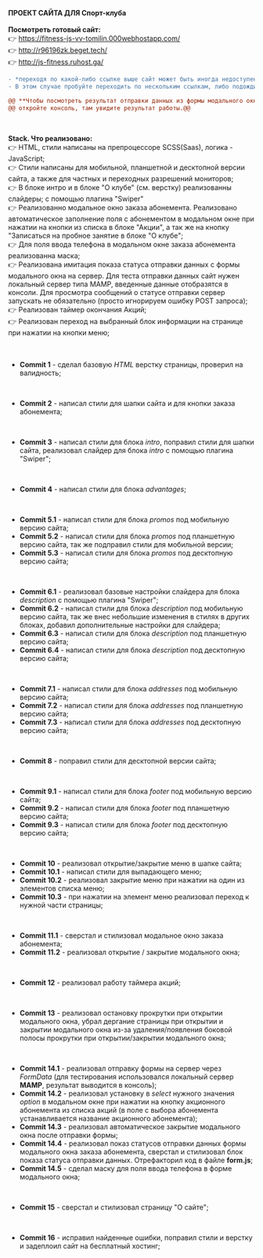 **ПРОЕКТ САЙТА ДЛЯ Спорт-клуба**
<br/>
<br/>
**Посмотреть готовый сайт:**
<br/>&#128073; https://fitness-js-vv-tomilin.000webhostapp.com/
<br/>&#128073; http://r96196zk.beget.tech/
<br/>&#128073; http://js-fitness.ruhost.ga/
``` diff
- *переходя по какой-либо ссылке выше сайт может быть иногда недоступен, так как он работает на бесплатных хостингах. 
- В этом случае пробуйте переходить по нескольким ссылкам, либо подождите пару часов и попробуйте снова.

@@ **Чтобы посмотреть результат отправки данных из формы модального окна заказа абонемента - @@
@@ откройте консоль, там увидите результат работы.@@
```
<br/>

**Stack. Что реализовано:**
<br/>👉 HTML, стили написаны на препроцессоре SCSS(Saas), логика - JavaScript;
<br/>👉 Стили написаны для мобильной, планшетной и десктопной версии сайта, а также для частных и переходных разрешений мониторов;
<br/>👉 В блоке интро и в блоке "О клубе" (см. верстку) реализованны слайдеры;
с помощью плагина "Swiper"
<br/>👉 Реализованно модальное окно заказа абонемента. Реализовано автоматическое заполнение поля с абонементом в модальном окне при нажатии на кнопки из списка в блоке "Акции", а так же на кнопку "Записаться на пробное занятие в блоке "О клубе";
<br/>👉 Для поля ввода телефона в модальном окне заказа абонемента реализованна маска;
<br/>👉 Реализована имитация показа статуса отправки данных с формы модального окна на сервер. Для теста отправки данных сайт нужен локальный сервер типа MAMP, введенные данные отобразятся в консоли. Для просмотра сообщений о статусе отправки сервер запускать не обязательно (просто игнорируем ошибку POST запроса);
<br/>👉 Реализован таймер окончания Акций;
<br/>👉 Реализован переход на выбранный блок информации на странице при нажатии на кнопки меню;
<br/>
<br/>
<br/>

* __Commit 1__ - сделал базовую _HTML_ верстку страницы, проверил на валидность;  
<br/>

* __Commit 2__ - написал стили для шапки сайта и для кнопки заказа абонемента;  
<br/>

* __Commit 3__ - написал стили для блока _intro_, поправил стили для шапки сайта, реализовал слайдер для блока _intro_ с помощью плагина "Swiper";  
<br/>

* __Commit 4__ - написал стили для блока _advantages_;  
<br/>

* __Commit 5.1__ - написал стили для блока _promos_ под мобильную версию сайта;
* __Commit 5.2__ - написал стили для блока _promos_ под планшетную версию сайта, так же подправил стили для мобильной версии;
* __Commit 5.3__ - написал стили для блока _promos_ под десктопную версию сайта;  
<br/>

* __Commit 6.1__ - реализовал базовые настройки слайдера для блока _description_ с помощью плагина "Swiper";
* __Commit 6.2__ - написал стили для блока _description_ под мобильную версию сайта, так же внес небольшие изменения в стилях в других блоках, добавил дополнительные настройки для слайдера;
* __Commit 6.3__ - написал стили для блока _description_ под планшетную версию сайта;
* __Commit 6.4__ - написал стили для блока _description_ под десктопную версию сайта;  
<br/>

* __Commit 7.1__ - написал стили для блока _addresses_ под мобильную версию сайта;
* __Commit 7.2__ - написал стили для блока _addresses_ под планшетную версию сайта;
* __Commit 7.3__ - написал стили для блока _addresses_ под десктопную версию сайта;  
<br/>

* __Commit 8__ - поправил стили для десктопной версии сайта;  
<br/>

* __Commit 9.1__ - написал стили для блока _footer_ под мобильную версию сайта;
* __Commit 9.2__ - написал стили для блока _footer_ под планшетную версию сайта;
* __Commit 9.3__ - написал стили для блока _footer_ под десктопную версию сайта;  
<br/>

* __Commit 10__ - реализовал открытие/закрытие меню в шапке сайта;
* __Commit 10.1__ - написал стили для выпадающего меню;
* __Commit 10.2__ - реализовал закрытие меню при нажатии на один из элементов списка меню;
* __Commit 10.3__ - при нажатии на элемент меню реализовал переход к нужной части страницы;  
<br/>

* __Commit 11.1__ - сверстал и стилизовал модальное окно заказа абонемента;
* __Commit 11.2__ - реализовал открытие / закрытие модального окна;
<br/>

* __Commit 12__ - реализовал работу таймера акций;
<br/>

* __Commit 13__ - реализовал остановку прокрутки при открытии модального окна, убрал дергание страницы при открытии и закрытии модального окна из-за удаления/появления боковой полосы прокрутки при открытии/закрытии модального окна;
<br/>

* __Commit 14.1__ - реализовал отправку формы на сервер через _FormData_ (для тестирования использовался локальный сервер **MAMP**, результат выводится в консоль);
* __Commit 14.2__ - реализовал установку в _select_ нужного значения _option_ в модальном окне при нажатии на кнопку акционного абонемента из списка акций (в поле с выбора абонемента устанавливается название акционного абонемента);
* __Commit 14.3__ - реализовал автоматическое закрытие модального окна после отправки формы;
* __Commit 14.4__ - реализовал показ статусов отправки данных формы модального окна заказа абонемента, сверстал и стилизовал блок показа статуса отправки данных. Отрефакторил код в файле <b>form.js</b>;
* __Commit 14.5__ - сделал маску для поля ввода телефона в форме модального окна;
<br/>

* __Commit 15__ - сверстал и стилизовал страницу "О сайте";
<br/>

* __Commit 16__ - исправил найденные ошибки, поправил стили и верстку и задеплоил сайт на бесплатный хостинг;
